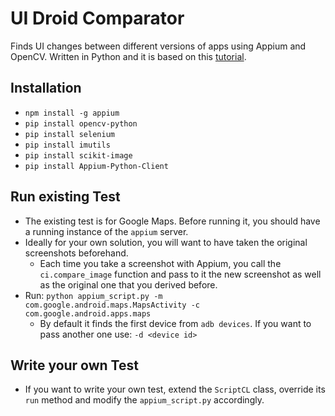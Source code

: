 # UI Droid Comparator
Finds UI changes between different versions of apps using Appium and OpenCV. Written in Python and it is based on this [tutorial](https://www.pyimagesearch.com/2017/06/19/image-difference-with-opencv-and-python/).

## Installation
- `npm install -g appium`
- `pip install opencv-python`
- `pip install selenium`
- `pip install imutils`
- `pip install scikit-image`
- `pip install Appium-Python-Client`

## Run existing Test
- The existing test is for Google Maps. Before running it, you should have a running instance of the `appium` server.
- Ideally for your own solution, you will want to have taken the original screenshots beforehand. 
  - Each time you take a screenshot with Appium, you call the `ci.compare_image` function and pass to it the new screenshot as well as the original one that you derived before.
- Run: `python appium_script.py -m com.google.android.maps.MapsActivity -c com.google.android.apps.maps`
  - By default it finds the first device from `adb devices`. If you want to pass another one use: `-d <device id>`

## Write your own Test
- If you want to write your own test, extend the `ScriptCL` class, override its `run` method and modify the `appium_script.py` accordingly.
